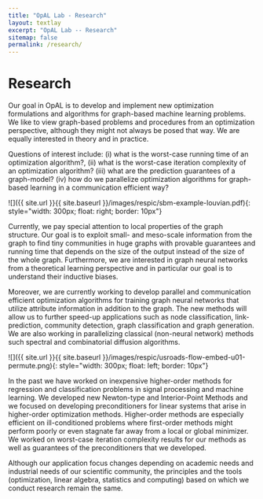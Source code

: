 ```yaml
---
title: "OpAL Lab - Research"
layout: textlay
excerpt: "OpAL Lab -- Research"
sitemap: false
permalink: /research/
---
```


# Research

Our goal in OpAL is to develop and implement new optimization formulations and algorithms for graph-based machine learning problems. We like to view graph-based problems and procedures from an optimization perspective, although they might not always be posed that way. We are equally interested in theory and in practice.

Questions of interest include: (i) what is the worst-case running time of an optimization algorithm?, (ii) what is the worst-case iteration complexity of an optimization algorithm? (iii) what are the prediction guarantees of a graph-model? 
(iv)  how do we parallelize optimization algorithms for graph-based learning in a communication efficient way? 

![]({{ site.url }}{{ site.baseurl }}/images/respic/sbm-example-louvian.pdf){: style="width: 300px; float: right; border: 10px"}

Currently, we pay special attention to local properties of the graph structure. Our goal is to exploit small- and meso-scale information from the graph to find tiny communities in huge graphs with provable guarantees and running time that depends on the size of the output instead of the size of the whole graph. Furthermore, we are interested in graph neural networks from a theoretical learning perspective and in particular our goal is to understand their inductive biases.

Moreover, we are currently working to develop parallel and communication efficient optimization algorithms for training graph neural networks that utilize attribute information in addition to the graph. The new methods will allow us to further speed-up applications such as node classification, link-prediction, community detection, graph classification and graph generation. We are also working in parallelizing classical (non-neural network) methods such spectral and combinatorial diffusion algorithms.

![]({{ site.url }}{{ site.baseurl }}/images/respic/usroads-flow-embed-u01-permute.png){: style="width: 300px; float: left; border: 10px"}

In the past we have worked on inexpensive higher-order methods for regression and classification problems in signal processing and machine learning. 
We developed new Newton-type and Interior-Point Methods and we focused on developing preconditioners for linear systems that arise in higher-order optimization methods.
Higher-order methods are especially efficient on ill-conditioned problems where first-order methods might perform poorly or even stagnate far away from a local or global minimizer.
We worked on worst-case iteration complexity results for our methods as well as guarantees of the preconditioners that we developed.

Although our application focus changes depending on academic needs and industrial needs of our scientific community, the principles and the tools (optimization, linear algebra, statistics and computing) based on which we conduct research remain the same.
